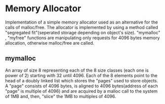 # Memory Allocator

Implementation of a simple memory allocator used as an alternative for the calls of malloc/free. The allocator is implemented by using a method called "segregated fit"(seperated storage depending on object's size). "mymalloc" , "myfree" functions are manipulating only requests for 4096 bytes memory allocation, otherwise malloc/free are called.

## mymalloc
An array of size 8 representing each of the 8 size classes (each one is power of 2) starting with 32 until 4096. Each of the 8 elements point to the head of a doubly linked list which stores the "pages" used to store objects. A "page" consists of 4096 bytes, is aligned to 4096 bytes(address of each "page" is multiple of 4096) and are acquired by a malloc call to the system of 1MB and, then, "slice" the 1MB to multiples of 4096.